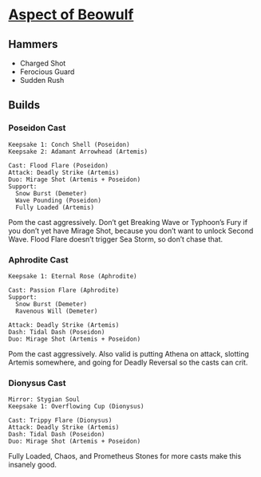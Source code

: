 # [Aspect of Beowulf](https://www.leereamsnyder.com/blog/hades-build-guide#aspect-of-beowulf-shield)

## Hammers

* Charged Shot
* Ferocious Guard
* Sudden Rush

## Builds

### Poseidon Cast
```
Keepsake 1: Conch Shell (Poseidon)
Keepsake 2: Adamant Arrowhead (Artemis)

Cast: Flood Flare (Poseidon)
Attack: Deadly Strike (Artemis)
Duo: Mirage Shot (Artemis + Poseidon)
Support:
  Snow Burst (Demeter)
  Wave Pounding (Poseidon)
  Fully Loaded (Artemis)
```
Pom the cast aggressively. Don’t get Breaking Wave or Typhoon’s Fury if you don’t yet have Mirage Shot, because you don’t want to unlock Second Wave. Flood Flare doesn’t trigger Sea Storm, so don’t chase that.

### Aphrodite Cast
```
Keepsake 1: Eternal Rose (Aphrodite)

Cast: Passion Flare (Aphrodite)
Support:
  Snow Burst (Demeter)
  Ravenous Will (Demeter)
  
Attack: Deadly Strike (Artemis)
Dash: Tidal Dash (Poseidon)
Duo: Mirage Shot (Artemis + Poseidon)
```
Pom the cast aggressively. Also valid is putting Athena on attack, slotting Artemis somewhere, and going for Deadly Reversal so the casts can crit.

### Dionysus Cast
```
Mirror: Stygian Soul
Keepsake 1: Overflowing Cup (Dionysus)

Cast: Trippy Flare (Dionysus)
Attack: Deadly Strike (Artemis)
Dash: Tidal Dash (Poseidon)
Duo: Mirage Shot (Artemis + Poseidon)
```
Fully Loaded, Chaos, and Prometheus Stones for more casts make this insanely good.
